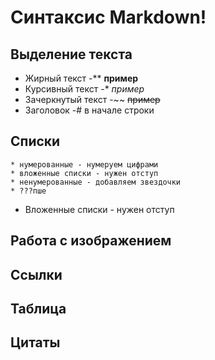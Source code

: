 # Синтаксис Markdown!

## Выделение текста
* Жирный текст -** **пример**
* Курсивный текст -* *пример* 
* Зачеркнутый текст -~~ ~~пример~~
* Заголовок -# в начале строки
## Списки
    * нумерованные - нумеруем цифрами
    * вложенные списки - нужен отступ
    * ненумерованные - добавляем звездочки
    * ???пше
* Вложенные списки - нужен отступ

## Работа с изображением

## Ссылки

## Таблица

## Цитаты
